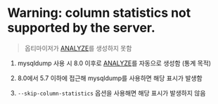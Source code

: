 Warning: column statistics not supported by the server.
===
>옵티마이저가 [ANALYZE](../analyze/README.md)를 생성하지 못함

1. mysqldump 사용 시 8.0 이후로 [ANALYZE](../analyze/README.md)를 자동으로 생성함 (통계 목적)

1. 8.0에서 5.7 이하에 접근해 mysqldump를 사용하면 해당 표시가 발생함

1. `--skip-column-statistics` 옵션을 사용해면 해당 표시가 발생하지 않음
